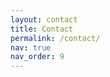```yaml
---
layout: contact
title: Contact
permalink: /contact/
nav: true
nav_order: 9
---
```


<!-- <div>
    <h4 style="margin-bottom: 2rem;"><b>Yuqian Lu</b></h4>
      <i class="fas fa-envelope" style="font-size: 1.3em;"></i> &nbsp;
      Email
      <br>
      <a href = "mailto: yuqian.lu@auckland.ac.nz">yuqian.lu@auckland.ac.nz</a>
      <br style="line-height: 1.5rem;"/>
      &nbsp;
      <br>    
      <i class="fas fa-map-marker-alt" style="font-size: 1.3em;"></i> &nbsp;
      Address
      <br>
      Office 869, Building 405
      <br>
      Faculty of Engineering
      <br>
      University of Auckland
      <br>
      New Zealand
      <br style="line-height: 1.5rem;"/>
      &nbsp;
      <br>  
      <table>
        <tbody>
        <tr>
        <td> <i class="fas fa-briefcase" style="font-size: 1.3em;"></i> </td>
        <td> &nbsp; <a href = "https://profiles.auckland.ac.nz/yuqian-lu">Homepage @ UoA</a> </td>
        </tr>
        <tr>
        <td> &nbsp; </td>
        <td> &nbsp; </td>
        </tr>
        <tr>
        <td> <i class="ai ai-google-scholar-square" style="font-size: 1.6em;"></i> </td>
        <td> &nbsp; <a href="https://scholar.google.com/citations?user={{ site.scholar_userid }}">Google Scholar</a> </td>
        </tr>
        <tr>
        <td> <i class="ai ai-researchgate-square" style="font-size: 1.6em;"></i> </td>
        <td> &nbsp; <a href="https://www.researchgate.net/profile/{{site.research_gate_profile}}/">ResearchGate</a> </td>
        </tr>
        <tr>
        <td> <i class="ai ai-orcid-square" style="font-size: 1.6em;"></i> </td>
        <td> &nbsp; <a href="https://orcid.org/{{ site.orcid_id }}">ORCID</a> </td>
        </tr>
        <tr>
        <td> <i class="ai ai-scopus-square" style="font-size: 1.6em;"></i> </td>
        <td> &nbsp; <a href="https://www.scopus.com/authid/detail.uri?authorId={{site.scopus_id}}">Scopus</a> </td> 
        </tr>
        </tbody>
        </table>
</div>   -->